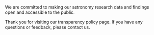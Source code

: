 


We are committed to making our astronomy research data and findings open and accessible to the public.

Thank you for visiting our transparency policy page. If you have any questions or feedback, please contact us.
